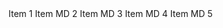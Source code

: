 <m-content-list>
    <m-content-list-item>Item 1</m-content-list-item>
    <m-content-list-item delete-button='true'>Item MD 2</m-content-list-item>
    <m-content-list-item delete-button='true'>Item MD 3</m-content-list-item>
    <m-content-list-item delete-button='true'>Item MD 4</m-content-list-item>
    <m-content-list-item delete-button='true'>Item MD 5</m-content-list-item>
</m-content-list>
